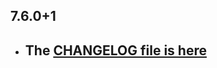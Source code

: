 ## 7.6.0+1

- ## The [CHANGELOG file is here](https://www.canardoux.xyz/tau_sound/doc/pages/flutter-sound/api/topics/changelog.html)

